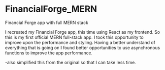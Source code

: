 # FinancialForge_MERN
Financial Forge app with full MERN stack

I recreated my Financial Forge app, this time using React as my frontend. So this is my first official MERN full-stack app. I took this opportunity to improve
upon the performance and styling. Having a better understand of everything that is going on I found better opportunities to use asynchronous functions to improve
the app performance.

-also simplified this from the original so that I can take less time.
